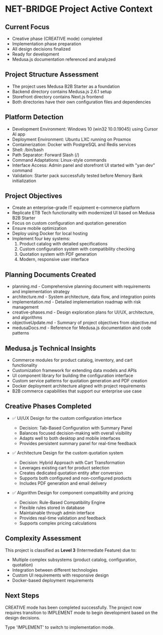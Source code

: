 # NET-BRIDGE Project Active Context

## Current Focus
- Creative phase (CREATIVE mode) completed
- Implementation phase preparation
- All design decisions finalized
- Ready for development
- Medusa.js documentation referenced and analyzed

## Project Structure Assessment
- The project uses Medusa B2B Starter as a foundation
- Backend directory contains Medusa.js 2.6.1 setup
- Storefront directory contains Next.js frontend
- Both directories have their own configuration files and dependencies

## Platform Detection
- Development Environment: Windows 10 (win32 10.0.19045) using Cursor AI app
- Deployment Environment: Ubuntu LXC running on Proxmox
- Containerization: Docker with PostgreSQL and Redis services
- Shell: /bin/bash
- Path Separator: Forward Slash (/)
- Command Adaptations: Linux-style commands
- Interface Access: Admin panel and storefront UI started with "yan dev" command
- Validation: Starter pack successfully tested before Memory Bank initialization

## Project Objectives
- Create an enterprise-grade IT equipment e-commerce platform
- Replicate ETB Tech functionality with modernized UI based on Medusa B2B Starter
- Focus on custom configuration and quotation generation
- Ensure mobile optimization
- Deploy using Docker for local hosting
- Implement four key systems:
  1. Product catalog with detailed specifications
  2. Custom configuration system with compatibility checking
  3. Quotation system with PDF generation
  4. Modern, responsive user interface

## Planning Documents Created
- planning.md - Comprehensive planning document with requirements and implementation strategy
- architecture.md - System architecture, data flow, and integration points
- implementation.md - Detailed implementation roadmap with risk management
- creative-phases.md - Design exploration plans for UI/UX, architecture, and algorithms
- objectiveUpdate.md - Summary of project objectives from objective.md
- medusaDocs.md - Reference for Medusa.js documentation and code patterns

## Medusa.js Technical Insights
- Commerce modules for product catalog, inventory, and cart functionality
- Customization framework for extending data models and APIs
- UI component library for building the configuration interface
- Custom service patterns for quotation generation and PDF creation
- Docker deployment architecture aligned with project requirements
- B2B commerce capabilities that support our enterprise use case

## Creative Phases Completed
- ✅ UI/UX Design for the custom configuration interface
  - Decision: Tab-Based Configuration with Summary Panel
  - Balances focused decision-making with overall visibility
  - Adapts well to both desktop and mobile interfaces
  - Provides persistent summary panel for real-time feedback

- ✅ Architecture Design for the custom quotation system
  - Decision: Hybrid Approach with Cart Transformation
  - Leverages existing cart for product selection
  - Creates dedicated quotation entity after conversion
  - Supports both configured and non-configured products
  - Includes PDF generation and email delivery

- ✅ Algorithm Design for component compatibility and pricing
  - Decision: Rule-Based Compatibility Engine
  - Flexible rules stored in database
  - Maintainable through admin interface
  - Provides real-time validation and feedback
  - Supports complex pricing calculations

## Complexity Assessment
This project is classified as **Level 3** (Intermediate Feature) due to:
- Multiple complex subsystems (product catalog, configuration, quotation)
- Integration between different technologies
- Custom UI requirements with responsive design
- Docker-based deployment requirements

## Next Steps
CREATIVE mode has been completed successfully. The project now requires transition to IMPLEMENT mode to begin development based on the design decisions.

Type 'IMPLEMENT' to switch to implementation mode. 